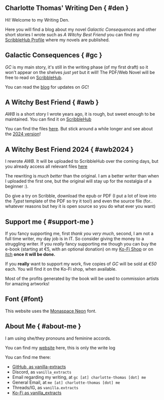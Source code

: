 ## Charlotte Thomas' Writing Den { #den } 

Hi! Welcome to my Writing Den.

Here you will find a blog about my novel _Galactic Consequences_ and other short
stories I wrote such as _A Witchy Best Friend_ you can find my [ScribbleHub
Profile](https://www.scribblehub.com/profile/49937/coco33920/) where my novels are published.

## Galactic Consequences { #gc }

_GC_ is my main story, it's still in the writing phase (of my first draft) so it
won't appear on the shelves *just yet* but it will! The PDF/Web Novel will be
free to read on [ScribbleHub](https://www.scribblehub.com). 

You can read the [blog](/blog/) for updates on _GC_!

## A Witchy Best Friend { #awb }

_AWB_ is a short story I wrote years ago, it is rough, but sweet enough to be
maintained. You can find it on [ScribbleHub](https://www.scribblehub.com/series/427680/a-witchy-best-friend/)

You can find the files [here](/awb/). But stick around a while longer and see
about the [2024 version](#awb2024)!

## A Witchy Best Friend 2024 { #awb2024 }

I rewrote _AWB_. It will be uploaded to ScribbleHub over the coming days, but
you already access all relevant files [here](/awb2024/)

The rewriting is _much better_ than the original. I am a better writer than when
I uploaded the first one, but the original will stay up for the nostalgia of a
beginner :).

Do give a try on Scribble, download the epub or PDF (I put a lot of love into
the _Typst_ template of the PDF so try it too!) and even the source file (for..
whatever reasons but hey it is open source so you do what ever you want)

## Support me { #support-me }

If you fancy supporting me, first *thank you very much*, second, I am not a full
time writer, my day job is in IT. So consider giving the money to a struggling
writer. If you *really* fancy supporting me though you can buy the e-book
(starting at €5, with an optional donation) on my [Ko-Fi
Shop](https://ko-fi.com/vanilla_extracts) or on [itch](https://itch.io) **once it will be
done.**

If you **really** want to support my work, five copies of _GC_ will be sold at
_€50_ each. You will find it on the Ko-Fi shop, when available. 

Most of the profits generated by the book will be used to commission artists for
amazing artworks! 

## Font {#font}

This website uses the [Monaspace Neon](https://monaspace.githubnext.com) font.

## About Me { #about-me }
I am using she/they pronouns and feminine accords. 

You can find my [website](https://www.charlotte-thomas.me) here, this is only the write log

You can find me there:
- [GitHub, as vanilla-extracts](https://github.com/vanilla-extracts)
- Discord, as `vanilla_extracts`
- Email regarding my writing, at `gc [at] charlotte-thomas [dot] me`
- General Email, at `me [at] charlotte-thomas [dot] me`
- Threads/IG, as `vanilla.extracts`
- [Ko-Fi as vanilla_extracts](https://ko-fi.com/vanilla_extracts)
